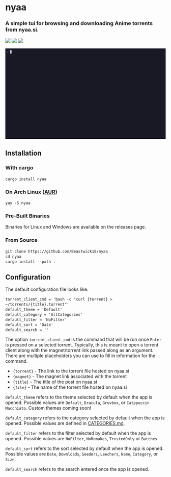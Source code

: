 <h1 align="left">nyaa</h1>
<h3>A simple tui for browsing and downloading Anime torrents from nyaa.si.</h3>
<p>
  <img src="https://img.shields.io/github/v/release/Beastwick18/nyaa.svg" />
  <img src="https://img.shields.io/aur/version/nyaa?color=orange" />
  <img src="https://img.shields.io/crates/v/nyaa" />
</p>

<p align="center">
  <img src="assets/tty.gif" width="800" alt="animated" />
</p>

## Installation
### With cargo
```
cargo install nyaa
```
### On Arch Linux ([AUR](https://aur.archlinux.org/packages/nyaa))
```
yay -S nyaa
```
### Pre-Built Binaries
Binaries for Linux and Windows are available on the releases page.

### From Source
```
git clone https://github.com/Beastwick18/nyaa
cd nyaa
cargo install --path .
```

## Configuration
The default configuration file looks like:
```
torrent_client_cmd = 'bash -c "curl {torrent} > ~/torrents/{title}.torrent"'
default_theme = 'Default'
default_category = 'AllCategories'
default_filter = 'NoFilter'
default_sort = 'Date'
default_search = ''
```
The option `torrent_client_cmd` is the command that will be run once `Enter` is pressed on a selected torrent. Typically, this is meant to open a torrent client along with the magnet/torrent link passed along as an argument. There are multiple placeholders you can use to fill in information for the command.
  - `{torrent}` - The link to the torrent file hosted on nyaa.si
  - `{magnet}` - The magnet link associated with the torrent
  - `{title}` - The title of the post on nyaa.si
  - `{file}` - The name of the torrent file hosted on nyaa.si

`default_theme` refers to the theme selected by default when the app is opened. Possible values are `Default`, `Dracula`, `Gruvbox`, or `Catppuccin Macchiato`. Custom themes coming soon!

`default_category` refers to the category selected by default when the app is opened. Possible values are defined in [CATEGORIES.md](./CATEGORIES.md).

`default_filter` refers to the filter selected by default when the app is opened. Possible values are `NoFilter`, `NoRemakes`, `TrustedOnly` or `Batches`.

`default_sort` refers to the sort selected by default when the app is opened. Possible values are `Date`, `Downloads`, `Seeders`, `Leechers`, `Name`, `Category`, or `Size`.

`default_search` refers to the search entered once the app is opened.
